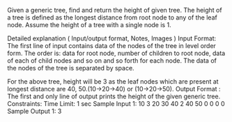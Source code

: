 Given a generic tree, find and return the height of given tree. The height of a tree is defined as the longest distance from root node to any of the leaf node. Assume the height of a tree with a single node is 1.

Detailed explanation ( Input/output format, Notes, Images )
Input Format:
The first line of input contains data of the nodes of the tree in level order form. The order is: data for root node, number of children to root node, data of each of child nodes and so on and so forth for each node. The data of the nodes of the tree is separated by space.  

For the above tree, height will be 3 as the leaf nodes which are present at longest distance are 40, 50.(10->20->40) or (10->20->50).
Output Format :
The first and only line of output prints the height of the given generic tree.
Constraints:
Time Limit: 1 sec
Sample Input 1:
10 3 20 30 40 2 40 50 0 0 0 0 
Sample Output 1:
3

    

